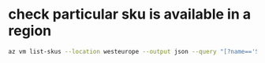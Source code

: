 
# check particular sku is available in a region
```bash
az vm list-skus --location westeurope --output json --query "[?name=='Standard_B2s']"
```
